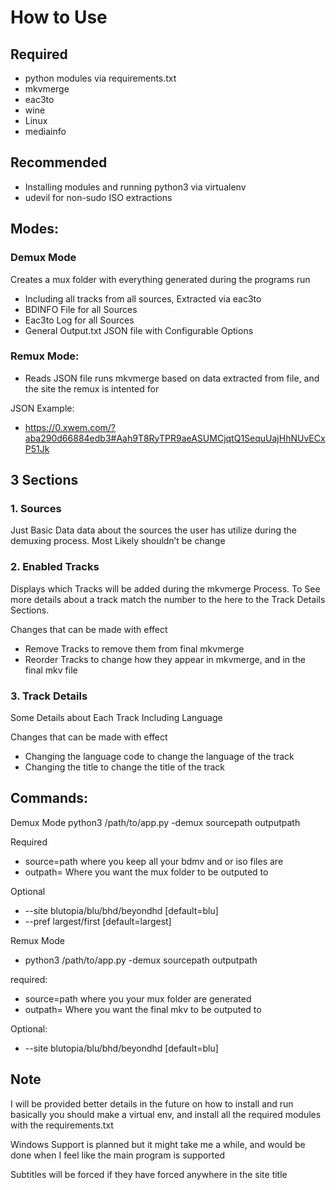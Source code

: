 # **How to Use** 

## Required
  * python modules via requirements.txt 
  * mkvmerge
  * eac3to
  * wine
  * Linux
  * mediainfo

## Recommended

* Installing modules and running python3 via virtualenv
* udevil for non-sudo ISO extractions

## Modes: 

### Demux Mode

Creates a mux folder with everything generated during the programs run
* Including all tracks from all sources, Extracted via eac3to
* BDINFO File for all Sources
* Eac3to Log for all Sources
* General Output.txt JSON file with Configurable Options

### Remux Mode: 

* Reads JSON file runs mkvmerge based on data extracted from file, and the site the remux is intented for

JSON Example: 
*  https://0.xwem.com/?aba290d66884edb3#Aah9T8RyTPR9aeASUMCjqtQ1SequUajHhNUvECxP51Jk

## 3 Sections

### 1. Sources

Just Basic Data data about the sources the user has utilize during the demuxing process. Most Likely shouldn’t be change

### 2. Enabled Tracks

Displays which Tracks will be added during the mkvmerge Process. To See more details about a track match the number to the here to the Track Details Sections.

Changes that can be made with effect
* Remove Tracks to remove them from final mkvmerge
* Reorder Tracks to change how they appear in mkvmerge, and in the final mkv file

### 3. Track Details

Some Details about Each Track
Including Language

Changes that can be made with effect
* Changing the language code to change the language of the track
* Changing the title to change the title of the track


## Commands:

Demux Mode
python3 /path/to/app.py -demux sourcepath outputpath 

Required
* source=path where you keep all your bdmv and or iso files are
* outpath= Where you want the mux folder to be outputed to


Optional
 * --site blutopia/blu/bhd/beyondhd [default=blu]
 * --pref largest/first [default=largest]



Remux Mode

* python3 /path/to/app.py -demux sourcepath outputpath

required:
* source=path where you your mux folder are generated
* outpath= Where you want the final mkv to be outputed to 

Optional:
 * --site blutopia/blu/bhd/beyondhd [default=blu]







## **Note**

I will be provided better details in the future on how to install and run
basically you should make a virtual env, and install all the required modules with the requirements.txt

Windows Support is planned but it might take me a while, and would be done when I feel like the main program is supported

Subtitles will be forced if they have forced anywhere in the site title

















